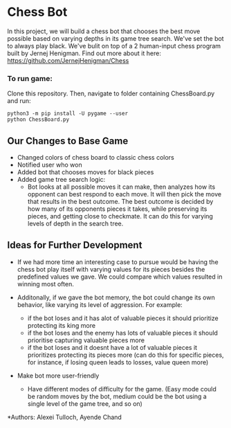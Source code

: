 # Chess Bot
In this project, we will build a chess bot that chooses the best move possible based on varying depths in its game tree search. We've set the bot to always play black. We've bulit on top of a 2 human-input chess program built by Jernej Henigman. Find out more about it here: https://github.com/JernejHenigman/Chess

### To run game:
Clone this repository. Then, navigate to folder containing ChessBoard.py and run:

    python3 -m pip install -U pygame --user  
    python ChessBoard.py

## Our Changes to Base Game
* Changed colors of chess board to classic chess colors
* Notified user who won
* Added bot that chooses moves for black pieces
* Added game tree search logic:
    * Bot looks at all possible moves it can make, then analyzes how its opponent can best respond to each move. It will then pick the move that results in the best outcome. The best outcome is decided by how many of its opponents pieces it takes, while preserving its pieces, and getting close to checkmate. It can do this for varying levels of depth in the search tree. 

## Ideas for Further Development
* If we had more time an interesting case to pursue would be having the chess bot play itself with varying values for its pieces besides the predefined values we gave. We could compare which values resulted in winning most often.  

* Additonally, if we gave the bot memory, the bot could change its own behavior, like varying its level of aggression. For example:
    *  if the bot loses and it has alot of valuable pieces it should prioritize protecting its king more
    *  if the bot loses and the enemy has lots of valuable pieces it should prioritise capturing valuable pieces more 
    *  if the bot loses and it doesnt have a lot of valuable pieces it prioritizes protecting its pieces more (can do this for specific pieces, for instance, if losing queen leads to losses, value queen more)
* Make bot more user-friendly
    * Have different modes of difficulty for the game. (Easy mode could be random moves by the bot, medium could be the bot using a single level of the game tree, and so on)
  
*Authors: 
Alexei Tulloch, Ayende Chand
